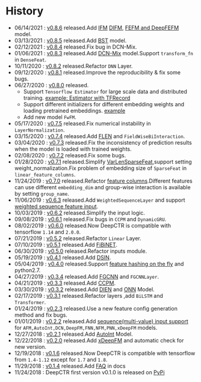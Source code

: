 # History
- 06/14/2021 : [v0.8.6](https://github.com/shenweichen/DeepCTR/releases/tag/v0.8.6) released.Add [IFM](./Features.html#ifm-input-aware-factorization-machine) [DIFM](./Features.html#difm-dual-input-aware-factorization-machine), [FEFM and DeepFEFM](./Features.html#deepfefm-deep-field-embedded-factorization-machine) model.
- 03/13/2021 : [v0.8.5](https://github.com/shenweichen/DeepCTR/releases/tag/v0.8.5) released.Add [BST](./Features.html#bst-behavior-sequence-transformer) model.
- 02/12/2021 : [v0.8.4](https://github.com/shenweichen/DeepCTR/releases/tag/v0.8.4) released.Fix bug in DCN-Mix. 
- 01/06/2021 : [v0.8.3](https://github.com/shenweichen/DeepCTR/releases/tag/v0.8.3) released.Add [DCN-Mix](./Features.html#dcn-mix-improved-deep-cross-network-with-mix-of-experts-and-matrix-kernel) model.Support `transform_fn` in `DenseFeat`.
- 10/11/2020 : [v0.8.2](https://github.com/shenweichen/DeepCTR/releases/tag/v0.8.2) released.Refactor `DNN` Layer.
- 09/12/2020 : [v0.8.1](https://github.com/shenweichen/DeepCTR/releases/tag/v0.8.1) released.Improve the reproducibility & fix some bugs.
- 06/27/2020 : [v0.8.0](https://github.com/shenweichen/DeepCTR/releases/tag/v0.8.0) released.
  - Support `Tensorflow Estimator` for large scale data and distributed training. [example: Estimator with TFRecord](https://deepctr-doc.readthedocs.io/en/latest/Examples.html#estimator-with-tfrecord-classification-criteo) 
  - Support different initializers for different embedding weights and loading pretrained embeddings. [example](https://deepctr-doc.readthedocs.io/en/latest/FAQ.html#how-to-use-pretrained-weights-to-initialize-embedding-weights-and-frozen-embedding-weights)
  - Add new model `FwFM`.
- 05/17/2020 : [v0.7.5](https://github.com/shenweichen/DeepCTR/releases/tag/v0.7.5) released.Fix numerical instability in `LayerNormalization`.
- 03/15/2020 : [v0.7.4](https://github.com/shenweichen/DeepCTR/releases/tag/v0.7.4) released.Add [FLEN](./Features.html#flen-field-leveraged-embedding-network) and `FieldWiseBiInteraction`.
- 03/04/2020 : [v0.7.3](https://github.com/shenweichen/DeepCTR/releases/tag/v0.7.3) released.Fix the inconsistency of prediction results when the model is loaded with trained weights.
- 02/08/2020 : [v0.7.2](https://github.com/shenweichen/DeepCTR/releases/tag/v0.7.2) released.Fix some bugs.
- 01/28/2020 : [v0.7.1](https://github.com/shenweichen/DeepCTR/releases/tag/v0.7.1) released.Simplify [VarLenSparseFeat](./Features.html#varlensparsefeat),support setting weight_normalization.Fix problem of embedding size of `SparseFeat` in `linear_feature_columns`.
- 11/24/2019 : [v0.7.0](https://github.com/shenweichen/DeepCTR/releases/tag/v0.7.0) released.Refactor [feature columns](./Features.html#feature-columns).Different features can use different `embedding_dim` and group-wise interaction is available by setting `group_name`.
- 11/06/2019 : [v0.6.3](https://github.com/shenweichen/DeepCTR/releases/tag/v0.6.3) released.Add `WeightedSequenceLayer` and support [weighted sequence feature input](./Examples.html#multi-value-input-movielens).
- 10/03/2019 : [v0.6.2](https://github.com/shenweichen/DeepCTR/releases/tag/v0.6.2) released.Simplify the input logic.
- 09/08/2019 : [v0.6.1](https://github.com/shenweichen/DeepCTR/releases/tag/v0.6.1) released.Fix bugs in `CCPM` and `DynamicGRU`.
- 08/02/2019 : [v0.6.0](https://github.com/shenweichen/DeepCTR/releases/tag/v0.6.0) released.Now DeepCTR is compatible with tensorflow `1.14` and `2.0.0`. 
- 07/21/2019 : [v0.5.2](https://github.com/shenweichen/DeepCTR/releases/tag/v0.5.2) released.Refactor `Linear` Layer.
- 07/10/2019 : [v0.5.1](https://github.com/shenweichen/DeepCTR/releases/tag/v0.5.1) released.Add [FiBiNET](./Features.html#fibinet-feature-importance-and-bilinear-feature-interaction-network).  
- 06/30/2019 : [v0.5.0](https://github.com/shenweichen/DeepCTR/releases/tag/v0.5.0) released.Refactor inputs module. 
- 05/19/2019 : [v0.4.1](https://github.com/shenweichen/DeepCTR/releases/tag/v0.4.1) released.Add [DSIN](./Features.html#dsin-deep-session-interest-network). 
- 05/04/2019 : [v0.4.0](https://github.com/shenweichen/DeepCTR/releases/tag/v0.4.0) released.Support [feature hashing on the fly](./Examples.html#classification-criteo-with-feature-hashing-on-the-fly) and python2.7.
- 04/27/2019 : [v0.3.4](https://github.com/shenweichen/DeepCTR/releases/tag/v0.3.4) released.Add [FGCNN](./Features.html#fgcnn-feature-generation-by-convolutional-neural-network) and `FGCNNLayer`.
- 04/21/2019 : [v0.3.3](https://github.com/shenweichen/DeepCTR/releases/tag/v0.3.3) released.Add [CCPM](./Features.html#ccpm-convolutional-click-prediction-model).
- 03/30/2019 : [v0.3.2](https://github.com/shenweichen/DeepCTR/releases/tag/v0.3.2) released.Add [DIEN](./Features.html#dien-deep-interest-evolution-network) and [ONN](./Features.html#onn-operation-aware-neural-networks-for-user-response-prediction)  Model.
- 02/17/2019 : [v0.3.1](https://github.com/shenweichen/DeepCTR/releases/tag/v0.3.1) released.Refactor layers ,add `BiLSTM` and `Transformer`.
- 01/24/2019 : [v0.2.3](https://github.com/shenweichen/DeepCTR/releases/tag/v0.2.3) released.Use a new feature config generation method and fix bugs.
- 01/01/2019 : [v0.2.2](https://github.com/shenweichen/DeepCTR/releases/tag/v0.2.2) released.Add [sequence(multi-value) input support](./Examples.html#multi-value-input-movielens) for `AFM,AutoInt,DCN,DeepFM,FNN,NFM,PNN,xDeepFM` models.
- 12/27/2018 : [v0.2.1](https://github.com/shenweichen/DeepCTR/releases/tag/v0.2.1) released.Add [AutoInt](./Features.html#autoint-automatic-feature-interaction) Model.
- 12/22/2018 : [v0.2.0](https://github.com/shenweichen/DeepCTR/releases/tag/v0.2.0) released.Add [xDeepFM](./Features.html#xdeepfm) and automatic check for new version.
- 12/19/2018 : [v0.1.6](https://github.com/shenweichen/DeepCTR/releases/tag/v0.1.6) released.Now DeepCTR is compatible with tensorflow from `1.4-1.12` except for `1.7` and `1.8`. 
- 11/29/2018 : [v0.1.4](https://github.com/shenweichen/DeepCTR/releases/tag/v0.1.4) released.Add [FAQ](./FAQ.html) in docs
- 11/24/2018 : DeepCTR first version v0.1.0  is released on [PyPi](https://pypi.org/project/deepctr/)